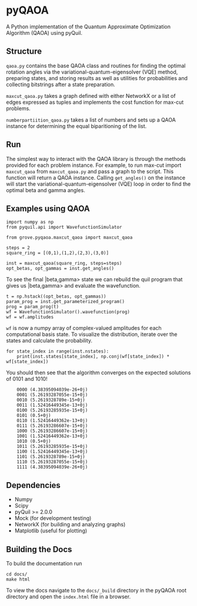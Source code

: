 # pyQAOA
A Python implementation of the Quantum Approximate Optimization Algorithm (QAOA) using
pyQuil.

## Structure

`qaoa.py` contains the base QAOA class and routines for finding the optimal
rotation angles via the variational-quantum-eigensolver (VQE) method, preparing states,
and storing results as well as utilities for probabilities and collecting bitstrings after a
state preparation.

`maxcut_qaoa.py` takes a graph defined with either NetworkX or a list of edges expressed as tuples
and implements the cost function for max-cut problems.

`numberpartiition_qaoa.py` takes a list of numbers and sets up a QAOA instance
for determining the equal biparitioning of the list.

## Run
 
The simplest way to interact with the QAOA library is through the methods provided for
each problem instance.  For example, to run max-cut import `maxcut_qaoa` from `maxcut_qaoa.py`
and pass a graph to the script.
This function will return a QAOA instance.  Calling `get_angles()` on the instance will
start the variational-quantum-eigensolver (VQE) loop in order to find the optimal beta and gamma
angles.

## Examples using QAOA

```
import numpy as np
from pyquil.api import WavefunctionSimulator

from grove.pyqaoa.maxcut_qaoa import maxcut_qaoa
```

```
steps = 2
square_ring = [(0,1),(1,2),(2,3),(3,0)]

inst = maxcut_qaoa(square_ring, steps=steps)
opt_betas, opt_gammas = inst.get_angles()
```

To see the final |beta,gamma> state we can rebuild the quil program that gives
us |beta,gamma> and evaluate the wavefunction.

```
t = np.hstack((opt_betas, opt_gammas))
param_prog = inst.get_parameterized_program()
prog = param_prog(t)
wf = WavefunctionSimulator().wavefunction(prog)
wf = wf.amplitudes
```

`wf` is now a numpy array of complex-valued amplitudes for each computational
basis state.  To visualize the distribution, iterate over the states and
calculate the probability.

```
for state_index in range(inst.nstates):
    print(inst.states[state_index], np.conj(wf[state_index]) * wf[state_index])
```

You should then see that the algorithm converges on the expected solutions of 0101 and 1010!

```
    0000 (4.38395094039e-26+0j)
    0001 (5.26193287055e-15+0j)
    0010 (5.2619328789e-15+0j)
    0011 (1.52416449345e-13+0j)
    0100 (5.26193285935e-15+0j)
    0101 (0.5+0j)
    0110 (1.52416449362e-13+0j)
    0111 (5.26193286607e-15+0j)
    1000 (5.26193286607e-15+0j)
    1001 (1.52416449362e-13+0j)
    1010 (0.5+0j)
    1011 (5.26193285935e-15+0j)
    1100 (1.52416449345e-13+0j)
    1101 (5.2619328789e-15+0j)
    1110 (5.26193287055e-15+0j)
    1111 (4.38395094039e-26+0j)
```

Dependencies
------------

* Numpy
* Scipy
* pyQuil >= 2.0.0
* Mock (for development testing)
* NetworkX (for building and analyzing graphs)
* Matplotlib (useful for plotting)

Building the Docs
------------
To build the documentation run
```
cd docs/
make html
```

To view the docs navigate to the `docs/_build` directory in the pyQAOA root
directory and open the `index.html` file in a browser.
